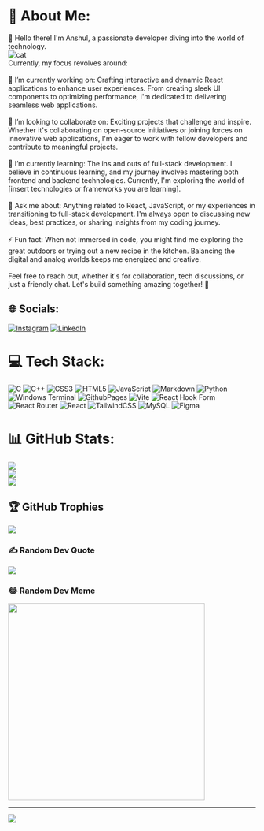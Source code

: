 # 💫 About Me:
👋 Hello there! I'm Anshul, a passionate developer diving into the world of technology.
<br>
![cat](https://github.com/Merlinkk/Merlinkk/assets/80953200/3c77bf25-ede7-4eb1-822c-aee9aa802a22)
<br>
Currently, my focus revolves around:<br><br>🔭 I’m currently working on: Crafting interactive and dynamic React applications to enhance user experiences. From creating sleek UI components to optimizing performance, I'm dedicated to delivering seamless web applications.<br><br>👯 I’m looking to collaborate on: Exciting projects that challenge and inspire. Whether it's collaborating on open-source initiatives or joining forces on innovative web applications, I'm eager to work with fellow developers and contribute to meaningful projects.<br><br>🌱 I’m currently learning: The ins and outs of full-stack development. I believe in continuous learning, and my journey involves mastering both frontend and backend technologies. Currently, I'm exploring the world of [insert technologies or frameworks you are learning].<br><br>💬 Ask me about: Anything related to React, JavaScript, or my experiences in transitioning to full-stack development. I'm always open to discussing new ideas, best practices, or sharing insights from my coding journey.<br><br>⚡ Fun fact: When not immersed in code, you might find me exploring the great outdoors or trying out a new recipe in the kitchen. Balancing the digital and analog worlds keeps me energized and creative.<br><br>Feel free to reach out, whether it's for collaboration, tech discussions, or just a friendly chat. Let's build something amazing together! 🚀


## 🌐 Socials:
[![Instagram](https://img.shields.io/badge/Instagram-%23E4405F.svg?logo=Instagram&logoColor=white)](https://instagram.com/_anshul.k_)
[![LinkedIn](https://img.shields.io/badge/LinkedIn-%230077B5.svg?logo=linkedin&logoColor=white)](https://linkedin.com/in/anshul-kashyap-60930012b) 

# 💻 Tech Stack:
![C](https://img.shields.io/badge/c-%2300599C.svg?style=for-the-badge&logo=c&logoColor=white) ![C++](https://img.shields.io/badge/c++-%2300599C.svg?style=for-the-badge&logo=c%2B%2B&logoColor=white) ![CSS3](https://img.shields.io/badge/css3-%231572B6.svg?style=for-the-badge&logo=css3&logoColor=white) ![HTML5](https://img.shields.io/badge/html5-%23E34F26.svg?style=for-the-badge&logo=html5&logoColor=white) ![JavaScript](https://img.shields.io/badge/javascript-%23323330.svg?style=for-the-badge&logo=javascript&logoColor=%23F7DF1E) ![Markdown](https://img.shields.io/badge/markdown-%23000000.svg?style=for-the-badge&logo=markdown&logoColor=white) ![Python](https://img.shields.io/badge/python-3670A0?style=for-the-badge&logo=python&logoColor=ffdd54) ![Windows Terminal](https://img.shields.io/badge/Windows%20Terminal-%234D4D4D.svg?style=for-the-badge&logo=windows-terminal&logoColor=white) ![GithubPages](https://img.shields.io/badge/github%20pages-121013?style=for-the-badge&logo=github&logoColor=white) ![Vite](https://img.shields.io/badge/vite-%23646CFF.svg?style=for-the-badge&logo=vite&logoColor=white) ![React Hook Form](https://img.shields.io/badge/React%20Hook%20Form-%23EC5990.svg?style=for-the-badge&logo=reacthookform&logoColor=white) ![React Router](https://img.shields.io/badge/React_Router-CA4245?style=for-the-badge&logo=react-router&logoColor=white) ![React](https://img.shields.io/badge/react-%2320232a.svg?style=for-the-badge&logo=react&logoColor=%2361DAFB) ![TailwindCSS](https://img.shields.io/badge/tailwindcss-%2338B2AC.svg?style=for-the-badge&logo=tailwind-css&logoColor=white) ![MySQL](https://img.shields.io/badge/mysql-%2300000f.svg?style=for-the-badge&logo=mysql&logoColor=white) ![Figma](https://img.shields.io/badge/figma-%23F24E1E.svg?style=for-the-badge&logo=figma&logoColor=white)
# 📊 GitHub Stats:
![](https://github-readme-stats.vercel.app/api?username=merlinkk&theme=dark&hide_border=false&include_all_commits=false&count_private=false)<br/>
![](https://github-readme-streak-stats.herokuapp.com/?user=merlinkk&theme=dark&hide_border=false)<br/>
![](https://github-readme-stats.vercel.app/api/top-langs/?username=merlinkk&theme=dark&hide_border=false&include_all_commits=false&count_private=false&layout=compact)

## 🏆 GitHub Trophies
![](https://github-profile-trophy.vercel.app/?username=merlinkk&theme=radical&no-frame=false&no-bg=true&margin-w=4)

### ✍️ Random Dev Quote
![](https://quotes-github-readme.vercel.app/api?type=horizontal&theme=radical)

### 😂 Random Dev Meme
<img src='https://randommeme-five.vercel.app/' style="height: 400px;"/>

---
[![](https://visitcount.itsvg.in/api?id=merlinkk&icon=0&color=0)](https://visitcount.itsvg.in)

<!-- Proudly created with GPRM ( https://gprm.itsvg.in ) -->
